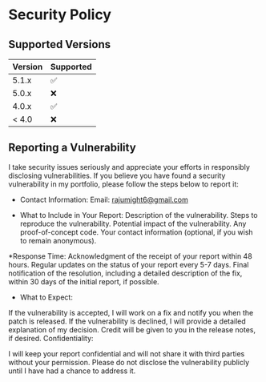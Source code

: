 # Security Policy

## Supported Versions

| Version | Supported          |
| ------- | ------------------ |
| 5.1.x   | :white_check_mark: |
| 5.0.x   | :x:                |
| 4.0.x   | :white_check_mark: |
| < 4.0   | :x:                |

## Reporting a Vulnerability

I take security issues seriously and appreciate your efforts in responsibly disclosing vulnerabilities. If you believe you have found a security vulnerability in my portfolio, please follow the steps below to report it:

* Contact Information:
Email: rajumight6@gmail.com

* What to Include in Your Report:
Description of the vulnerability.
Steps to reproduce the vulnerability.
Potential impact of the vulnerability.
Any proof-of-concept code.
Your contact information (optional, if you wish to remain anonymous).

*Response Time:
Acknowledgment of the receipt of your report within 48 hours.
Regular updates on the status of your report every 5-7 days.
Final notification of the resolution, including a detailed description of the fix, within 30 days of the initial report, if possible.

* What to Expect:

If the vulnerability is accepted, I will work on a fix and notify you when the patch is released.
If the vulnerability is declined, I will provide a detailed explanation of my decision.
Credit will be given to you in the release notes, if desired.
Confidentiality:

I will keep your report confidential and will not share it with third parties without your permission.
Please do not disclose the vulnerability publicly until I have had a chance to address it.


